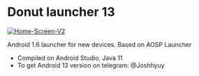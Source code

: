 # Donut launcher 13

<a href="https://ibb.co/Rg7DPqd"><img src="https://i.ibb.co/ZfNMK07/Home-Screen-V2.png" alt="Home-Screen-V2" border="0"></a>

Android 1.6 launcher for new devices.
Based on AOSP Launcher

+	Compiled on Android Studio, Java 11
+	To get Android 13 version on telegram: @Joshhyuy
